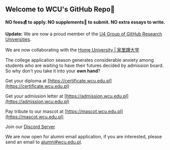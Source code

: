 ## Welcome to WCU's GitHub Repo👋

**NO fees💰️ to apply. NO supplements📝 to submit. NO extra essays to write.**

**Update:** We are now a proud member of the [U4 Group of GitHub Research Universities](https://github.com/U4Group).

We are now collaborating with the [Home University | 家里蹲大学](https://github.com/HMUniversity)

The college application season generates considerable anxiety among students who are waiting to have their futures decided by admission board. So why don't you take it into your **own hand**?

Get your diploma at [https://certificate.wcu.edu.pl](https://certificate.wcu.edu.pl)

Get your admission letter at [https://admission.wcu.edu.pl](https://admission.wcu.edu.pl)

Pay tribute to our mascot at [https://mascot.wcu.edu.pl](https://mascot.wcu.edu.pl)

Join our [Discord Server](https://discord.gg/NWPxb7RCJm)

We are now open for alumni email application, if you are interested, please send an email to [alumni#wcu.edu.pl](https://keys.openpgp.org/vks/v1/by-fingerprint/774A06CA0E46DABFCFD766C3A627F9D32D4D8F4C).

